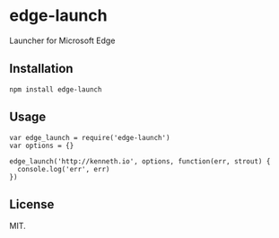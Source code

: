# edge-launch
Launcher for Microsoft Edge

## Installation
`npm install edge-launch`

## Usage
```
var edge_launch = require('edge-launch')
var options = {}

edge_launch('http://kenneth.io', options, function(err, strout) {
  console.log('err', err)
})
```

## License

MIT.
